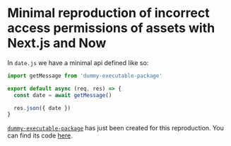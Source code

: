 # Minimal reproduction of incorrect access permissions of assets with Next.js and Now

In `date.js` we have a minimal api defined like so:

```js
import getMessage from 'dummy-executable-package'

export default async (req, res) => {
  const date = await getMessage()

  res.json({ date })
}
```

[`dummy-executable-package`](https://github.com/timsuchanek/dummy-executable-package) has just been created for this reproduction. You can find its code [here](https://github.com/timsuchanek/dummy-executable-package).
